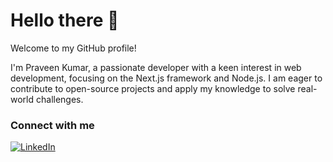# Hello there 👋

Welcome to my GitHub profile!

I'm Praveen Kumar, a passionate developer with a keen interest in web development, focusing on the Next.js framework and Node.js. I am eager to contribute to open-source projects and apply my knowledge to solve real-world challenges.

### Connect with me
[![LinkedIn](https://img.shields.io/badge/LinkedIn-0077B5?style=for-the-badge&logo=linkedin&logoColor=white)](https://www.linkedin.com/in/praveen-kumar-197953262/)
